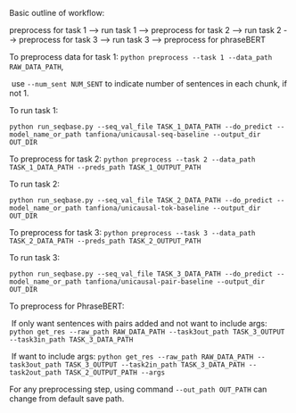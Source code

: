 Basic outline of workflow: 

preprocess for task 1 --> run task 1 --> preprocess for task 2 --> run task 2 --> preprocess for task 3 --> run task 3 --> preprocess for phraseBERT



To preprocess data for task 1: `python preprocess --task 1 --data_path RAW_DATA_PATH`, 

​	use `--num_sent NUM_SENT` to indicate number of sentences in each chunk, if not 1. 

To run task 1: 

`python run_seqbase.py --seq_val_file TASK_1_DATA_PATH --do_predict --model_name_or_path tanfiona/unicausal-seq-baseline --output_dir OUT_DIR `



To preprocess for task 2: `python preprocess --task 2 --data_path TASK_1_DATA_PATH --preds_path TASK_1_OUTPUT_PATH`

To run task 2: 

`python run_seqbase.py --seq_val_file TASK_2_DATA_PATH --do_predict --model_name_or_path tanfiona/unicausal-tok-baseline --output_dir OUT_DIR`



To preprocess for task 3: `python preprocess --task 3 --data_path TASK_2_DATA_PATH --preds_path TASK_2_OUTPUT_PATH`

To run task 3:

`python run_seqbase.py --seq_val_file TASK_3_DATA_PATH --do_predict --model_name_or_path tanfiona/unicausal-pair-baseline --output_dir OUT_DIR` 



To preprocess for PhraseBERT:

​	If only want sentences with pairs added and not want to include args: `python get_res --raw_path RAW_DATA_PATH --task3out_path TASK_3_OUTPUT --task3in_path TASK_3_DATA_PATH`

​	If want to include args: `python get_res --raw_path RAW_DATA_PATH --task3out_path TASK_3_OUTPUT --task2in_path TASK_3_DATA_PATH --task2out_path TASK_2_OUTPUT_PATH --args`



For any preprocessing step, using command `--out_path OUT_PATH` can change from default save path.